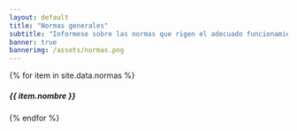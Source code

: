 ```yaml
---
layout: default
title: "Normas generales"
subtitle: "Informese sobre las normas que rigen el adecuado funcionamiento de nuestra comunidad"
banner: true
bannerimg: /assets/normas.png
---
```



<div class="row g-3">
	{% for item in site.data.normas %}
	<div class="col-10 col-md-6 col-lg-4 mx-auto" onclick="window.location.href = '{{ item.link | relative_url }}'" style="cursor: pointer;">
		<div class="card">
			<div class="card-header">
				<div class="card-body">
					<h5 class="card-title text-center">
					<i class="{{ item.icon }}"></i> {{ item.nombre }}
					</h5>
				</div>
			</div>
		</div>
	</div>
	{% endfor %}
</div>



